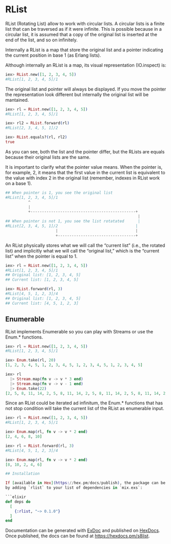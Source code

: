 # RList

RList (Rotating List) allow to work with circular lists. A circular lists is a finite list that
can be traversed as if it were infinite. This is possible because in a circular list, it is
assumed that a copy of the original list is inserted at the end of the list, and so on infinitely.

Internally a RList is a map that store the original list and a pointer indicating the current
position in base 1 (as Erlang lists).

Although internally an RList is a map, its visual representation (IO.inspect) is:

```elixir
iex> RList.new([1, 2, 3, 4, 5])
#RList[1, 2, 3, 4, 5]/1
```
The original list and pointer will always be displayed. If you move the pointer the representation
look different but internally the original list will be mantained.

```elixir
iex> rl = RList.new([1, 2, 3, 4, 5])
#RList[1, 2, 3, 4, 5]/1

iex> rl2 = RList.forward(rl)
#RList[2, 3, 4, 5, 1]/2

iex> RList.equals?(rl, rl2)
true
```
As you can see, both the list and the pointer differ, but the RLists are equals because their
original lists are the same.

It is important to clarify what the pointer value means. When the pointer is, for example, 2, it
means that the first value in the current list is equivalent to the value with index 2 in the
original list (remember, indexes in RList work on a base 1).

```elixir
## When pointer is 1, you see the original list
#RList[1, 2, 3, 4, 5]/1
          ^
          |
          +----------------------------------------------+
                                                          |
## When pointer is not 1, you see the list rotatated      |
#RList[2, 3, 4, 5, 1]/2                                  |
                      |                                  |
                      +----------------------------------+

```

An RList physically stores what we will call the “current list” (i.e., the rotated list) and implicitly 
what we will call the “original list,” which is the “current list” when the pointer is equal to 1.

```elixir 
iex> rl = RList.new([1, 2, 3, 4, 5])
#RList[1, 2, 3, 4, 5]/1 
## Original list: [1, 2, 3, 4, 5]
## Current list: [1, 2, 3, 4, 5]

iex> RList.forward(rl, 3)
#RList[4, 5, 1, 2, 3]/4
## Original list: [1, 2, 3, 4, 5]
## Current list: [4, 5, 1, 2, 3]

```

## Enumerable

RList implements Enumerable so you can play with Streams or use the Enum.* functions.

```elixir
iex> rl = RList.new([1, 2, 3, 4, 5])
#RList[1, 2, 3, 4, 5]/1

iex> Enum.take(rl, 20)
[1, 2, 3, 4, 5, 1, 2, 3, 4, 5, 1, 2, 3, 4, 5, 1, 2, 3, 4, 5]

iex> rl 
  |> Stream.map(fn v -> v * 3 end) 
  |> Stream.map(fn v -> v - 1 end) 
  |> Enum.take(22)
[2, 5, 8, 11, 14, 2, 5, 8, 11, 14, 2, 5, 8, 11, 14, 2, 5, 8, 11, 14, 2, 5]
```

Since an RList could be iterated ad infinitum, the Enum.* functions that has not stop condition will 
take the current list of the RList as enumerable input. 

```elixir
iex> rl = RList.new([1, 2, 3, 4, 5])
#RList[1, 2, 3, 4, 5]/1

iex> Enum.map(rl, fn v -> v * 2 end)
[2, 4, 6, 8, 10]

iex> rl = RList.forward(rl, 3)
#RList[4, 5, 1, 2, 3]/4

iex> Enum.map(rl, fn v -> v * 2 end)
[8, 10, 2, 4, 6]

## Installation

If [available in Hex](https://hex.pm/docs/publish), the package can be installed
by adding `rlist` to your list of dependencies in `mix.exs`:

```elixir
def deps do
  [
    {:rlist, "~> 0.1.0"}
  ]
end
```

Documentation can be generated with [ExDoc](https://github.com/elixir-lang/ex_doc)
and published on [HexDocs](https://hexdocs.pm). Once published, the docs can
be found at <https://hexdocs.pm/s8list>.

